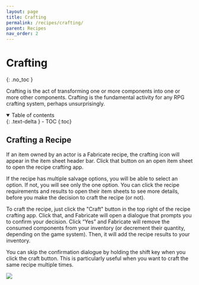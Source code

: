 ```yaml
---
layout: page
title: Crafting
permalink: /recipes/crafting/
parent: Recipes
nav_order: 2
---
```


# Crafting
{: .no_toc }

Crafting is the act of transforming one or more components into one or more other components.
Crafting is the fundamental activity for any RPG crafting system, perhaps unsurprisingly. 

<details open markdown="block">
  <summary>
    Table of contents
  </summary>
  {: .text-delta }
- TOC
{:toc}
</details>

## Crafting a Recipe

If an item owned by an actor is a Fabricate recipe, the crafting icon will appear in the item sheet header bar.
Click that button on an open item sheet to open the recipe crafting app.

If the recipe has multiple salvage options, you will be able to select an option.
If not, you will see only the one option.
You can click the recipe requirements and results to open their item sheets to see more details, before you make the decision to craft the recipe (or not).

To craft the recipe, just click the "Craft" button in the top right of the recipe crafting app.
Click that, and Fabricate will open a dialogue that prompts you to confirm your decision.
Click “Yes” and Fabricate will remove the consumed components from your inventory (or decrement their quantity, depending on the game system).
Then, it will add the recipe results to your inventory.

You can skip the confirmation dialogue by holding the shift key when you click the craft button.
This is particularly useful when you want to craft the same recipe multiple times.

![](/fabricate/img/craft-a-recipe.gif)
